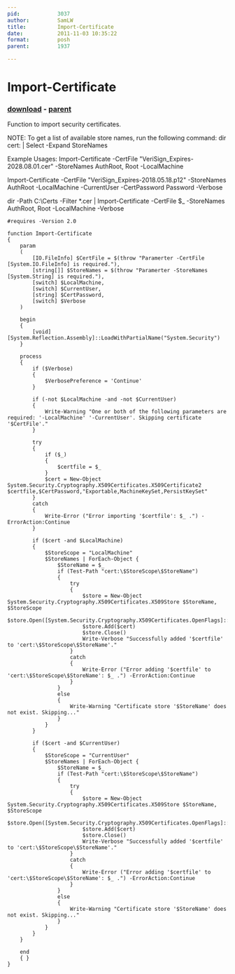 ```yaml
---
pid:            3037
author:         SamLW
title:          Import-Certificate
date:           2011-11-03 10:35:22
format:         posh
parent:         1937

---
```


# Import-Certificate

### [download](//scripts/3037.ps1) - [parent](//scripts/1937.md)

Function to import security certificates.

NOTE: To get a list of available store names, run the following command: 
dir cert: | Select -Expand StoreNames

Example Usages:
Import-Certificate -CertFile "VeriSign_Expires-2028.08.01.cer" -StoreNames AuthRoot, Root -LocalMachine

Import-Certificate -CertFile "VeriSign_Expires-2018.05.18.p12" -StoreNames AuthRoot -LocalMachine -CurrentUser -CertPassword Password -Verbose

dir -Path C:\Certs -Filter *.cer | Import-Certificate -CertFile $_ -StoreNames AuthRoot, Root -LocalMachine -Verbose

```posh
#requires -Version 2.0

function Import-Certificate
{
	param
	(
		[IO.FileInfo] $CertFile = $(throw "Paramerter -CertFile [System.IO.FileInfo] is required."),
		[string[]] $StoreNames = $(throw "Paramerter -StoreNames [System.String] is required."),
		[switch] $LocalMachine,
		[switch] $CurrentUser,
		[string] $CertPassword,
		[switch] $Verbose
	)
	
	begin
	{
		[void][System.Reflection.Assembly]::LoadWithPartialName("System.Security")
	}
	
	process 
	{
        if ($Verbose)
		{
            $VerbosePreference = 'Continue'
        }
    
		if (-not $LocalMachine -and -not $CurrentUser)
		{
			Write-Warning "One or both of the following parameters are required: '-LocalMachine' '-CurrentUser'. Skipping certificate '$CertFile'."
		}

		try
		{
			if ($_)
            {
                $certfile = $_
            }
            $cert = New-Object System.Security.Cryptography.X509Certificates.X509Certificate2 $certfile,$CertPassword,"Exportable,MachineKeySet,PersistKeySet" 
		}
		catch
		{
			Write-Error ("Error importing '$certfile': $_ .") -ErrorAction:Continue
		}
			
		if ($cert -and $LocalMachine)
		{
			$StoreScope = "LocalMachine"
			$StoreNames | ForEach-Object {
				$StoreName = $_
				if (Test-Path "cert:\$StoreScope\$StoreName")
				{
					try
					{
						$store = New-Object System.Security.Cryptography.X509Certificates.X509Store $StoreName, $StoreScope
						$store.Open([System.Security.Cryptography.X509Certificates.OpenFlags]::ReadWrite)
						$store.Add($cert)
						$store.Close()
						Write-Verbose "Successfully added '$certfile' to 'cert:\$StoreScope\$StoreName'."
					}
					catch
					{
						Write-Error ("Error adding '$certfile' to 'cert:\$StoreScope\$StoreName': $_ .") -ErrorAction:Continue
					}
				}
				else
				{
					Write-Warning "Certificate store '$StoreName' does not exist. Skipping..."
				}
			}
		}
		
		if ($cert -and $CurrentUser)
		{
			$StoreScope = "CurrentUser"
			$StoreNames | ForEach-Object {
				$StoreName = $_
				if (Test-Path "cert:\$StoreScope\$StoreName")
				{
					try
					{
						$store = New-Object System.Security.Cryptography.X509Certificates.X509Store $StoreName, $StoreScope
						$store.Open([System.Security.Cryptography.X509Certificates.OpenFlags]::ReadWrite)
						$store.Add($cert)
						$store.Close()
						Write-Verbose "Successfully added '$certfile' to 'cert:\$StoreScope\$StoreName'."
					}
					catch
					{
						Write-Error ("Error adding '$certfile' to 'cert:\$StoreScope\$StoreName': $_ .") -ErrorAction:Continue
					}
				}
				else
				{
					Write-Warning "Certificate store '$StoreName' does not exist. Skipping..."
				}
			}
		}
	}
	
	end
	{ }
}
```
